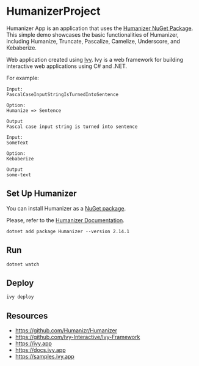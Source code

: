 # HumanizerProject 

Humanizer App is an application that uses the [Humanizer NuGet Package](https://github.com/Humanizr/Humanizer). This simple demo showcases the basic functionalities of Humanizer, including Humanize, Truncate, Pascalize, Camelize, Underscore, and Kebaberize.

Web application created using [Ivy](https://github.com/Ivy-Interactive/Ivy). 
Ivy is a web framework for building interactive web applications using C# and .NET.

For example:

```
Input:
PascalCaseInputStringIsTurnedIntoSentence

Option:
Humanize => Sentence

Output
Pascal case input string is turned into sentence
```

```
Input:
SomeText

Option:
Kebaberize

Output
some-text
```

## Set Up Humanizer 

You can install Humanizer as a [NuGet package](https://www.nuget.org/packages/Humanizer).

Please, refer to the [Humanizer Documentation](https://github.com/Humanizr/Humanizer).

```
dotnet add package Humanizer --version 2.14.1
```

## Run

```
dotnet watch
```

## Deploy

```
ivy deploy
```

## Resources

- https://github.com/Humanizr/Humanizer
- https://github.com/Ivy-Interactive/Ivy-Framework
- https://ivy.app
- https://docs.ivy.app
- https://samples.ivy.app